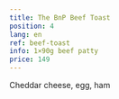 ```yaml
---
title: The BnP Beef Toast
position: 4
lang: en
ref: beef-toast
info: 1×90g beef patty
price: 149
---
```


Cheddar cheese, egg, ham
